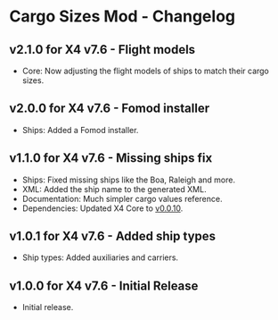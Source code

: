 # Cargo Sizes Mod - Changelog 

## v2.1.0 for X4 v7.6 - Flight models
- Core: Now adjusting the flight models of ships to match their cargo sizes.

## v2.0.0 for X4 v7.6 - Fomod installer
- Ships: Added a Fomod installer.

## v1.1.0 for X4 v7.6 - Missing ships fix
- Ships: Fixed missing ships like the Boa, Raleigh and more.
- XML: Added the ship name to the generated XML.
- Documentation: Much simpler cargo values reference.
- Dependencies: Updated X4 Core to [v0.0.10](https://github.com/Mistralys/x4-core/releases/tag/0.0.10).

## v1.0.1 for X4 v7.6 - Added ship types
- Ship types: Added auxiliaries and carriers.

## v1.0.0 for X4 v7.6 - Initial Release
- Initial release.

